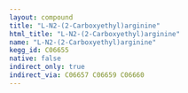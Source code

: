 ```yaml
---
layout: compound
title: "L-N2-(2-Carboxyethyl)arginine"
html_title: "L-N2-(2-Carboxyethyl)arginine"
name: "L-N2-(2-Carboxyethyl)arginine"
kegg_id: C06655
native: false
indirect_only: true
indirect_via: C06657 C06659 C06660
---
```


